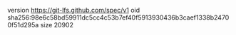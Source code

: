 version https://git-lfs.github.com/spec/v1
oid sha256:98e6c58bd59911dc5cc4c53b7ef40f5913930436b3caef1338b24700f51d295a
size 20902

